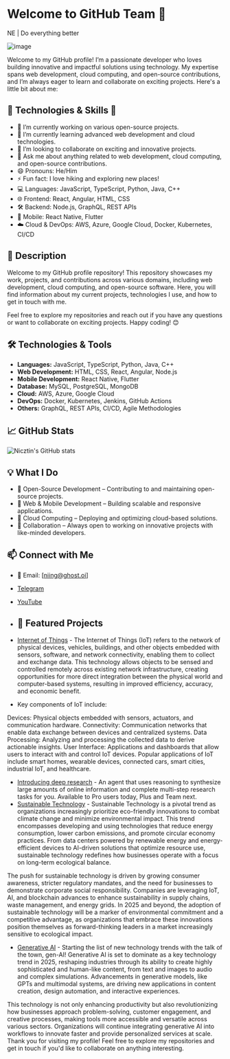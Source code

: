 #  Welcome to GitHub Team 🚀

NE | Do everything better

![image](https://github.com/user-attachments/assets/15703d4e-9fa5-4a60-b53d-4d1ecc13640c)

Welcome to my GitHub profile! I’m a passionate developer who loves building innovative and impactful solutions using technology. My expertise spans web development, cloud computing, and open-source contributions, and I’m always eager to learn and collaborate on exciting projects. Here's a little bit about me:

## 🚀 Technologies & Skills 🚀

- 🔭 I’m currently working on various open-source projects.
- 🌱 I’m currently learning advanced web development and cloud technologies.
- 👯 I’m looking to collaborate on exciting and innovative projects.
- 💬 Ask me about anything related to web development, cloud computing, and open-source contributions.
- 😄 Pronouns: He/Him
- ⚡ Fun fact: I love hiking and exploring new places!
- 💻 Languages: JavaScript, TypeScript, Python, Java, C++
- 🌐 Frontend: React, Angular, HTML, CSS
- 🛠️ Backend: Node.js, GraphQL, REST APIs
- 📱 Mobile: React Native, Flutter
- ☁️ Cloud & DevOps: AWS, Azure, Google Cloud, Docker, Kubernetes, CI/CD
  
## 📝 Description

Welcome to my GitHub profile repository! This repository showcases my work, projects, and contributions across various domains, including web development, cloud computing, and open-source software. Here, you will find information about my current projects, technologies I use, and how to get in touch with me.

Feel free to explore my repositories and reach out if you have any questions or want to collaborate on exciting projects. Happy coding! 😊

## 🛠️ Technologies & Tools

- **Languages:** JavaScript, TypeScript, Python, Java, C++
- **Web Development:** HTML, CSS, React, Angular, Node.js
- **Mobile Development:** React Native, Flutter
- **Database:** MySQL, PostgreSQL, MongoDB
- **Cloud:** AWS, Azure, Google Cloud
- **DevOps:** Docker, Kubernetes, Jenkins, GitHub Actions
- **Others:** GraphQL, REST APIs, CI/CD, Agile Methodologies

## 📈 GitHub Stats

![Nicztin's GitHub stats](https://github-readme-stats.vercel.app/api?username=Nicztin&show_icons=true&theme=radical)

## 💡 What I Do

- 🔹 Open-Source Development – Contributing to and maintaining open-source projects.
- 🔹 Web & Mobile Development – Building scalable and responsive applications.
- 🔹 Cloud Computing – Deploying and optimizing cloud-based solutions.
- 🔹 Collaboration – Always open to working on innovative projects with like-minded developers.

## 📫 Connect with Me

- 📩 Email: [niing@ghost.oi]
- [Telegram](https://t.me/neattenwatch)
- [YouTube](https://youtube.com/@nicztining?si=Jg_THNiyXvnzv25-)

- ## 🌟 Featured Projects

- [Internet of Things](https://github.com/w3c/wot-thing-description) - The Internet of Things (IoT) refers to the network of physical devices, vehicles, buildings, and other objects embedded with sensors, software, and network connectivity, enabling them to collect and exchange data. This technology allows objects to be sensed and controlled remotely across existing network infrastructure, creating opportunities for more direct integration between the physical world and computer-based systems, resulting in improved efficiency, accuracy, and economic benefit.
- Key components of IoT include:

Devices: Physical objects embedded with sensors, actuators, and communication hardware.
Connectivity: Communication networks that enable data exchange between devices and centralized systems.
Data Processing: Analyzing and processing the collected data to derive actionable insights.
User Interface: Applications and dashboards that allow users to interact with and control IoT devices.
Popular applications of IoT include smart homes, wearable devices, connected cars, smart cities, industrial IoT, and healthcare.

- [Introducing deep research](https://github.com/copilot/) - An agent that uses reasoning to synthesize large amounts of online information and complete multi-step research tasks for you. Available to Pro users today, Plus and Team next.
- [Sustainable Technology](https://github.com/protontypes/open-sustainable-technology) - Sustainable Technology is a pivotal trend as organizations increasingly prioritize eco-friendly innovations to combat climate change and minimize environmental impact. This trend encompasses developing and using technologies that reduce energy consumption, lower carbon emissions, and promote circular economy practices. From data centers powered by renewable energy and energy-efficient devices to AI-driven solutions that optimize resource use, sustainable technology redefines how businesses operate with a focus on long-term ecological balance.

The push for sustainable technology is driven by growing consumer awareness, stricter regulatory mandates, and the need for businesses to demonstrate corporate social responsibility. Companies are leveraging IoT, AI, and blockchain advances to enhance sustainability in supply chains, waste management, and energy grids. In 2025 and beyond, the adoption of sustainable technology will be a marker of environmental commitment and a competitive advantage, as organizations that embrace these innovations position themselves as forward-thinking leaders in a market increasingly sensitive to ecological impact.
- [Generative AI](https://github.com/GoogleCloudPlatform/generative-ai/tree/main/gemini) - Starting the list of new technology trends with the talk of the town, gen-AI! Generative AI is set to dominate as a key technology trend in 2025, reshaping industries through its ability to create highly sophisticated and human-like content, from text and images to audio and complex simulations. Advancements in generative models, like GPTs and multimodal systems, are driving new applications in content creation, design automation, and interactive experiences.

This technology is not only enhancing productivity but also revolutionizing how businesses approach problem-solving, customer engagement, and creative processes, making tools more accessible and versatile across various sectors. Organizations will continue integrating generative AI into workflows to innovate faster and provide personalized services at scale.
Thank you for visiting my profile! Feel free to explore my repositories and get in touch if you'd like to collaborate on anything interesting.


